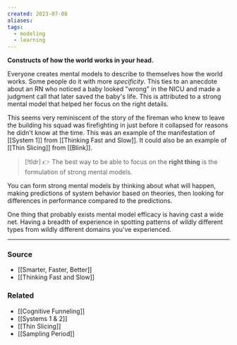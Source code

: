 ```yaml
---
created: 2023-07-08
aliases: 
tags:
  - modeling
  - learning
---
```

**Constructs of how the world works in your head.**

Everyone creates mental models to describe to themselves how the world works. Some people do it with more *specificity*. This ties to an anecdote about an RN who noticed a baby looked "wrong" in the NICU and made a judgment call that later saved the baby's life. This is attributed to a strong mental model that helped her focus on the right details. 

This seems very reminiscent of the story of the fireman who knew to leave the building his squad was firefighting in just before it collapsed for reasons he didn't know at the time. This was an example of the manifestation of [[System 1]] from [[Thinking Fast and Slow]]. It could also be an example of [[Thin Slicing]] from [[Blink]].

> [!tldr] 👉 The best way to be able to focus on the **right thing** is the formulation of strong mental models.

You can form strong mental models by thinking about what will happen, making predictions of system behavior based on theories, then looking for differences in performance compared to the predictions. 

One thing that probably exists mental model efficacy is having cast a wide net. Having a breadth of experience in spotting patterns of wildly different types from wildly different domains you've experienced. 

****
### Source
- [[Smarter, Faster, Better]]
- [[Thinking Fast and Slow]]

### Related
- [[Cognitive Funneling]] 
- [[Systems 1 & 2]] 
- [[Thin Slicing]]
- [[Sampling Period]]